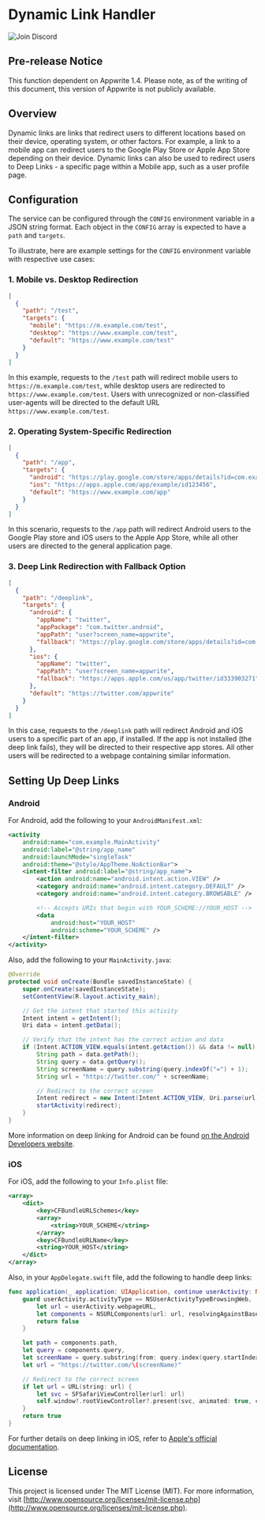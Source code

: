 # Dynamic Link Handler

![Join Discord](https://img.shields.io/discord/564160730845151244)

## **Pre-release Notice**

This function dependent on Appwrite 1.4. Please note, as of the writing of this document, this version of Appwrite is not publicly available.

## Overview

Dynamic links are links that redirect users to different locations based on their device, operating system, or other factors. For example, a link to a mobile app can redirect users to the Google Play Store or Apple App Store depending on their device. Dynamic links can also be used to redirect users to Deep Links - a specific page within a Mobile app, such as a user profile page.

## Configuration

The service can be configured through the `CONFIG` environment variable in a JSON string format. Each object in the `CONFIG` array is expected to have a `path` and `targets`.

To illustrate, here are example settings for the `CONFIG` environment variable with respective use cases:

### 1. Mobile vs. Desktop Redirection

```json
[
  {
    "path": "/test",
    "targets": {
      "mobile": "https://m.example.com/test",
      "desktop": "https://www.example.com/test",
      "default": "https://www.example.com/test"
    }
  }
]
```
In this example, requests to the `/test` path will redirect mobile users to `https://m.example.com/test`, while desktop users are redirected to `https://www.example.com/test`. Users with unrecognized or non-classified user-agents will be directed to the default URL `https://www.example.com/test`.

### 2. Operating System-Specific Redirection

```json
[
  {
    "path": "/app",
    "targets": {
      "android": "https://play.google.com/store/apps/details?id=com.example",
      "ios": "https://apps.apple.com/app/example/id123456",
      "default": "https://www.example.com/app"
    }
  }
]
```
In this scenario, requests to the `/app` path will redirect Android users to the Google Play store and iOS users to the Apple App Store, while all other users are directed to the general application page.

### 3. Deep Link Redirection with Fallback Option

```json
[
  {
    "path": "/deeplink",
    "targets": {
      "android": {
        "appName": "twitter",
        "appPackage": "com.twitter.android",
        "appPath": "user?screen_name=appwrite",
        "fallback": "https://play.google.com/store/apps/details?id=com.twitter.android"
      },
      "ios": {
        "appName": "twitter",
        "appPath": "user?screen_name=appwrite",
        "fallback": "https://apps.apple.com/us/app/twitter/id333903271"
      },
      "default": "https://twitter.com/appwrite"
    }
  }
]
```
In this case, requests to the `/deeplink` path will redirect Android and iOS users to a specific part of an app, if installed. If the app is not installed (the deep link fails), they will be directed to their respective app stores. All other users will be redirected to a webpage containing similar information.

## Setting Up Deep Links

### Android

For Android, add the following to your `AndroidManifest.xml`:

```xml
<activity
    android:name="com.example.MainActivity"
    android:label="@string/app_name"
    android:launchMode="singleTask"
    android:theme="@style/AppTheme.NoActionBar">
    <intent-filter android:label="@string/app_name">
        <action android:name="android.intent.action.VIEW" />
        <category android:name="android.intent.category.DEFAULT" />
        <category android:name="android.intent.category.BROWSABLE" />

        <!-- Accepts URIs that begin with YOUR_SCHEME://YOUR_HOST -->
        <data
            android:host="YOUR_HOST"
            android:scheme="YOUR_SCHEME" />
    </intent-filter>
</activity>
```

Also, add the following to your `MainActivity.java`:

```java
@Override
protected void onCreate(Bundle savedInstanceState) {
    super.onCreate(savedInstanceState);
    setContentView(R.layout.activity_main);

    // Get the intent that started this activity
    Intent intent = getIntent();
    Uri data = intent.getData();

    // Verify that the intent has the correct action and data
    if (Intent.ACTION_VIEW.equals(intent.getAction()) && data != null) {
        String path = data.getPath();
        String query = data.getQuery();
        String screenName = query.substring(query.indexOf("=") + 1);
        String url = "https://twitter.com/" + screenName;

        // Redirect to the correct screen
        Intent redirect = new Intent(Intent.ACTION_VIEW, Uri.parse(url));
        startActivity(redirect);
    }
}
```

More information on deep linking for Android can be found [on the Android Developers website](https://developer.android.com/training/app-links/deep-linking).

### iOS

For iOS, add the following to your `Info.plist` file:

```xml
<array>
    <dict>
        <key>CFBundleURLSchemes</key>
        <array>
            <string>YOUR_SCHEME</string>
        </array>
        <key>CFBundleURLName</key>
        <string>YOUR_HOST</string>
    </dict>
</array>
```

Also, in your `AppDelegate.swift` file, add the following to handle deep links:

```swift
func application(_ application: UIApplication, continue userActivity: NSUserActivity, restorationHandler: @escaping ([UIUserActivityRestoring]?) -> Void) -> Bool {
    guard userActivity.activityType == NSUserActivityTypeBrowsingWeb,
        let url = userActivity.webpageURL,
        let components = NSURLComponents(url: url, resolvingAgainstBaseURL: true) else {
        return false
    }

    let path = components.path,
    let query = components.query,
    let screenName = query.substring(from: query.index(query.startIndex, offsetBy: query.index(of: "=")! + 1))
    let url = "https://twitter.com/\(screenName)"

    // Redirect to the correct screen
    if let url = URL(string: url) {
        let svc = SFSafariViewController(url: url)
        self.window?.rootViewController?.present(svc, animated: true, completion: nil)
    }
    return true
}
```

For further details on deep linking in iOS, refer to [Apple's official documentation](https://developer.apple.com/documentation/uikit/inter-process_communication/allowing_apps_and_websites_to_link_to_your_content).

## License

This project is licensed under The MIT License (MIT). For more information, visit [http://www.opensource.org/licenses/mit-license.php](http://www.opensource.org/licenses/mit-license.php).
